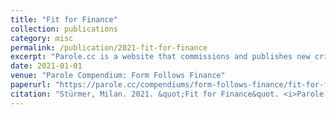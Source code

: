 ```yaml
---
title: "Fit for Finance"
collection: publications
category: misc
permalink: /publication/2021-fit-for-finance
excerpt: "Parole.cc is a website that commissions and publishes new critical texts and media about contemporary culture, in the form of design critique. In this contribution to the compendium on design and finance, I think through the organic critique of finance in design following Lewis Mumford, Thorstein Veblen, and the critique of political economy by Jonathan Nitzan and Shimshon Bichler."
date: 2021-01-01
venue: "Parole Compendium: Form Follows Finance"
paperurl: "https://parole.cc/compendiums/form-follows-finance/fit-for-finance/"
citation: "Stürmer, Milan. 2021. &quot;Fit for Finance&quot. <i>Parole Compendium: Form Follows Finance</i>. https://parole.cc/compendiums/form-follows-finance/fit-for-finance/."
---
```

